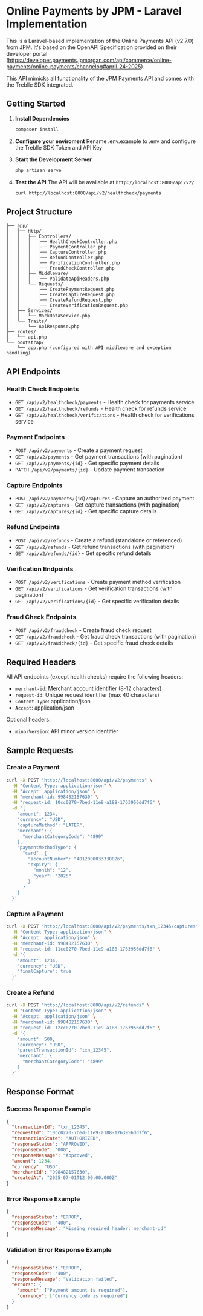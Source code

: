 # Online Payments by JPM - Laravel Implementation

This is a Laravel-based implementation of the Online Payments API (v2.7.0) from JPM. It's based on the OpenAPI Specification provided on their developer portal (https://developer.payments.jpmorgan.com/api/commerce/online-payments/online-payments/changelog#april-24-2025).

This API mimicks all functionality of the JPM Payments API and comes with the Treblle SDK integrated.

## Getting Started

1. **Install Dependencies**
   ```bash
   composer install
   ```

2. **Configure your enviroment**
  Rename .env.example to .env and configure the Treblle SDK Token and API Key

2. **Start the Development Server**
   ```bash
   php artisan serve
   ```

3. **Test the API**
   The API will be available at `http://localhost:8000/api/v2/`

   ```bash
   curl http://localhost:8000/api/v2/healthcheck/payments
   ```


## Project Structure

```
├── app/
│   ├── Http/
│   │   ├── Controllers/
│   │   │   ├── HealthCheckController.php
│   │   │   ├── PaymentController.php
│   │   │   ├── CaptureController.php
│   │   │   ├── RefundController.php
│   │   │   ├── VerificationController.php
│   │   │   └── FraudCheckController.php
│   │   ├── Middleware/
│   │   │   └── ValidateApiHeaders.php
│   │   └── Requests/
│   │       ├── CreatePaymentRequest.php
│   │       ├── CreateCaptureRequest.php
│   │       ├── CreateRefundRequest.php
│   │       └── CreateVerificationRequest.php
│   ├── Services/
│   │   └── MockDataService.php
│   └── Traits/
│       └── ApiResponse.php
├── routes/
│   └── api.php
└── bootstrap/
    └── app.php (configured with API middleware and exception handling)
```

## API Endpoints

### Health Check Endpoints
- `GET /api/v2/healthcheck/payments` - Health check for payments service
- `GET /api/v2/healthcheck/refunds` - Health check for refunds service  
- `GET /api/v2/healthcheck/verifications` - Health check for verifications service

### Payment Endpoints
- `POST /api/v2/payments` - Create a payment request
- `GET /api/v2/payments` - Get payment transactions (with pagination)
- `GET /api/v2/payments/{id}` - Get specific payment details
- `PATCH /api/v2/payments/{id}` - Update payment transaction

### Capture Endpoints
- `POST /api/v2/payments/{id}/captures` - Capture an authorized payment
- `GET /api/v2/captures` - Get capture transactions (with pagination)
- `GET /api/v2/captures/{id}` - Get specific capture details

### Refund Endpoints
- `POST /api/v2/refunds` - Create a refund (standalone or referenced)
- `GET /api/v2/refunds` - Get refund transactions (with pagination)
- `GET /api/v2/refunds/{id}` - Get specific refund details

### Verification Endpoints
- `POST /api/v2/verifications` - Create payment method verification
- `GET /api/v2/verifications` - Get verification transactions (with pagination)
- `GET /api/v2/verifications/{id}` - Get specific verification details

### Fraud Check Endpoints
- `POST /api/v2/fraudcheck` - Create fraud check request
- `GET /api/v2/fraudcheck` - Get fraud check transactions (with pagination)
- `GET /api/v2/fraudcheck/{id}` - Get specific fraud check details

## Required Headers
All API endpoints (except health checks) require the following headers:

- `merchant-id`: Merchant account identifier (8-12 characters)
- `request-id`: Unique request identifier (max 40 characters)
- `Content-Type`: application/json
- `Accept`: application/json

Optional headers:
- `minorVersion`: API minor version identifier

## Sample Requests

### Create a Payment

```bash
curl -X POST "http://localhost:8000/api/v2/payments" \
  -H "Content-Type: application/json" \
  -H "Accept: application/json" \
  -H "merchant-id: 998482157630" \
  -H "request-id: 10cc0270-7bed-11e9-a188-1763956dd7f6" \
  -d '{
    "amount": 1234,
    "currency": "USD",
    "captureMethod": "LATER",
    "merchant": {
      "merchantCategoryCode": "4899"
    },
    "paymentMethodType": {
      "card": {
        "accountNumber": "4012000033330026",
        "expiry": {
          "month": "12",
          "year": "2025"
        }
      }
    }
  }'
```

### Capture a Payment

```bash
curl -X POST "http://localhost:8000/api/v2/payments/txn_12345/captures" \
  -H "Content-Type: application/json" \
  -H "Accept: application/json" \
  -H "merchant-id: 998482157630" \
  -H "request-id: 11cc0270-7bed-11e9-a188-1763956dd7f6" \
  -d '{
    "amount": 1234,
    "currency": "USD",
    "finalCapture": true
  }'
```

### Create a Refund

```bash
curl -X POST "http://localhost:8000/api/v2/refunds" \
  -H "Content-Type: application/json" \
  -H "Accept: application/json" \
  -H "merchant-id: 998482157630" \
  -H "request-id: 12cc0270-7bed-11e9-a188-1763956dd7f6" \
  -d '{
    "amount": 500,
    "currency": "USD",
    "parentTransactionId": "txn_12345",
    "merchant": {
      "merchantCategoryCode": "4899"
    }
  }'
```

## Response Format

### Success Response Example
```json
{
  "transactionId": "txn_12345",
  "requestId": "10cc0270-7bed-11e9-a188-1763956dd7f6",
  "transactionState": "AUTHORIZED",
  "responseStatus": "APPROVED",
  "responseCode": "000",
  "responseMessage": "Approved",
  "amount": 1234,
  "currency": "USD",
  "merchantId": "998482157630",
  "createdAt": "2025-07-01T12:00:00.000Z"
}
```

### Error Response Example
```json
{
  "responseStatus": "ERROR",
  "responseCode": "400",
  "responseMessage": "Missing required header: merchant-id"
}
```

### Validation Error Response Example
```json
{
  "responseStatus": "ERROR",
  "responseCode": "400",
  "responseMessage": "Validation failed",
  "errors": {
    "amount": ["Payment amount is required"],
    "currency": ["Currency code is required"]
  }
}
```